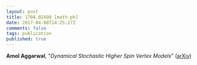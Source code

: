 ```yaml
---
layout: post
title: 1704.02499 [math-ph]
date: 2017-04-08T14:25:27Z
comments: false
tags: publication
published: true
---
```


<b>Amol Aggarwal</b>, "<i>Dynamical Stochastic Higher Spin Vertex Models</i>" ([arXiv](http://arxiv.org/abs/1704.02499v1))
